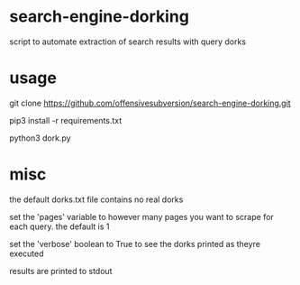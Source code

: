 # search-engine-dorking
script to automate extraction of search results with query dorks

# usage
git clone https://github.com/offensivesubversion/search-engine-dorking.git

pip3 install -r requirements.txt

python3 dork.py

# misc
the default dorks.txt file contains no real dorks

set the 'pages' variable to however many pages you want to scrape for each query. the default is 1

set the 'verbose' boolean to True to see the dorks printed as theyre executed

results are printed to stdout
